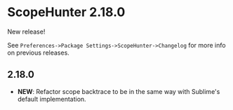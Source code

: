 # ScopeHunter 2.18.0

New release!

See `Preferences->Package Settings->ScopeHunter->Changelog` for more info on previous releases.

## 2.18.0

- **NEW**: Refactor scope backtrace to be in the same way with Sublime's default implementation.
